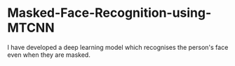 # Masked-Face-Recognition-using-MTCNN
I have developed a deep learning model which recognises the person's face even when they are masked.
